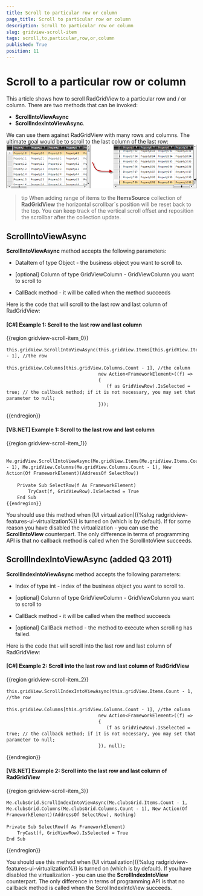 ```yaml
---
title: Scroll to particular row or column
page_title: Scroll to particular row or column
description: Scroll to particular row or column
slug: gridview-scroll-item
tags: scroll,to,particular,row,or,column
published: True
position: 11
---
```


# Scroll to a particular row or column

This article shows how to scroll RadGridView to a particular row and / or column. There are two methods that can be invoked:

* __ScrollIntoViewAsync__ 
* __ScrollIndexIntoViewAsync__. 

We can use them against RadGridView with many rows and columns. The ultimate goal would be to scroll to the last column of the last row:
                     
![](images/how_to_scroll_gridview.png)

>tip When adding range of items to the __ItemsSource__ collection of __RadGridView__ the horizontal scrollbar`s position will be reset back to the top. You can keep track of the vertical scroll offset and reposition the scrollbar after the collection update.

## ScrollIntoViewAsync

__ScrollIntoViewAsync__ method accepts the following parameters:
            

* DataItem of type Object - the business object you want to scroll to.

* [optional] Column of type GridViewColumn - GridViewColumn you want to scroll to

* CallBack method - it will be called when the method succeeds

Here is the code that will scroll to the last row and last column of RadGridView:

#### __[C#] Example 1: Scroll to the last row and last column__

{{region gridview-scroll-item_0}}

	this.gridView.ScrollIntoViewAsync(this.gridView.Items[this.gridView.Items.Count - 1], //the row
	                                  this.gridView.Columns[this.gridView.Columns.Count - 1], //the column
	                                  new Action<FrameworkElement>((f) => 
	                                  {
	                                     (f as GridViewRow).IsSelected = true; // the callback method; if it is not necessary, you may set that parameter to null;
	                                  }));
{{endregion}}


#### __[VB.NET] Example 1: Scroll to the last row and last column__

{{region gridview-scroll-item_1}}

	    Me.gridView.ScrollIntoViewAsync(Me.gridView.Items(Me.gridView.Items.Count - 1), Me.gridView.Columns(Me.gridView.Columns.Count - 1), New Action(Of FrameworkElement)(AddressOf SelectRow))
	   
	    Private Sub SelectRow(f As FrameworkElement)
	        TryCast(f, GridViewRow).IsSelected = True
	    End Sub
	{{endregion}}

You should use this method when [UI virtualization]({%slug radgridview-features-ui-virtualization%}) is turned on (which is by default). If for some reason you have disabled the virtualization - you can use the __ScrollIntoView__ counterpart. The only difference in terms of programming API is that no callback method is called when the ScrollIntoView succeeds.
 
## ScrollIndexIntoViewAsync (added Q3 2011)

__ScrollIndexIntoViewAsync__ method accepts the following parameters:
            

* Index of type int - index of the business object you want to scroll to.

* [optional] Column of type GridViewColumn - GridViewColumn you want to scroll to

* CallBack method - it will be called when the method succeeds

* [optional] CallBack method - the method to execute when scrolling has failed.

Here is the code that will scroll into the last row and last column of RadGridView:

#### __[C#] Example 2: Scroll into the last row and last column of RadGridView__

{{region gridview-scroll-item_2}}

	this.gridView.ScrollIndexIntoViewAsync(this.gridView.Items.Count - 1, //the row
	                                  this.gridView.Columns[this.gridView.Columns.Count - 1], //the column
	                                  new Action<FrameworkElement>((f) => 
	                                  {
	                                     (f as GridViewRow).IsSelected = true; // the callback method; if it is not necessary, you may set that parameter to null;
	                                  }), null);
{{endregion}}



#### __[VB.NET] Example 2: Scroll into the last row and last column of RadGridView__

{{region gridview-scroll-item_3}}

    Me.clubsGrid.ScrollIndexIntoViewAsync(Me.clubsGrid.Items.Count - 1, Me.clubsGrid.Columns(Me.clubsGrid.Columns.Count - 1), New Action(Of FrameworkElement)(AddressOf SelectRow), Nothing)
    
    Private Sub SelectRow(f As FrameworkElement)
	    TryCast(f, GridViewRow).IsSelected = True
    End Sub
{{endregion}}

You should use this method when [UI virtualization]({%slug radgridview-features-ui-virtualization%}) is turned on (which is by default). If you have disabled the virtualization - you can use the __ScrollIndexIntoView__ counterpart. The only difference in terms of programming API is that no callback method is called when the ScrollIndexIntoView succeeds.
            


